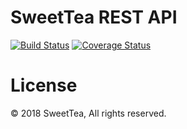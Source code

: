 # SweetTea REST API

[![Build Status](https://travis-ci.com/sweettea-io/rest-api.svg?branch=master)](https://travis-ci.com/sweettea-io/rest-api)
[![Coverage Status](https://coveralls.io/repos/github/sweettea-io/rest-api/badge.svg?branch=master&t=lleQ97)](https://coveralls.io/github/sweettea-io/rest-api?branch=master)

# License

© 2018 SweetTea, All rights reserved.
